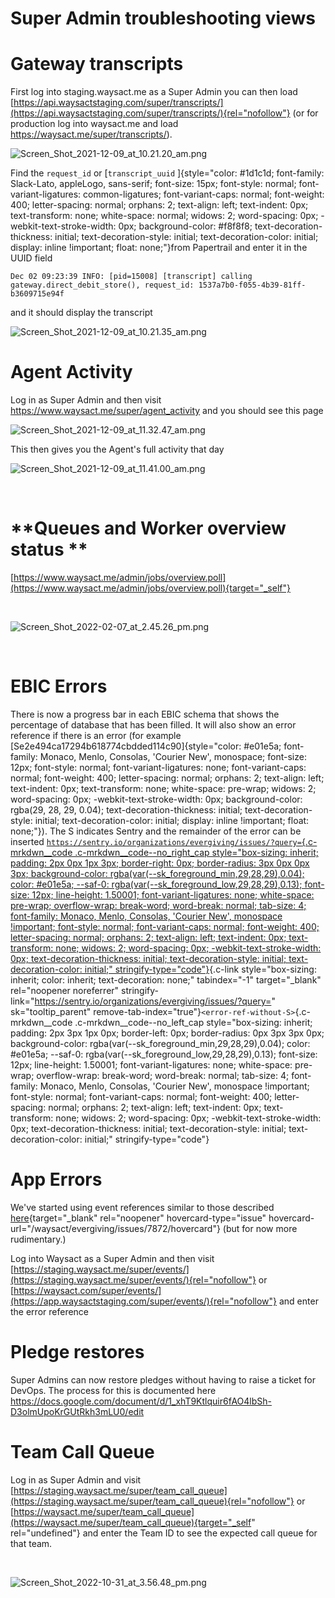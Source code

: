 # Super Admin troubleshooting views

# **Gateway transcripts**

First log into staging.waysact.me as a Super Admin you can then load
[https://api.waysactstaging.com/super/transcripts/](https://api.waysactstaging.com/super/transcripts/){rel="nofollow"}
(or for production log into waysact.me and load
<https://waysact.me/super/transcripts/>).

![Screen_Shot_2021-12-09_at_10.21.20_am.png](https://support.waysact.com/hc/article_attachments/4411287591695/Screen_Shot_2021-12-09_at_10.21.20_am.png)

Find the `request_id` or [`transcript_uuid`
]{style="color: #1d1c1d; font-family: Slack-Lato, appleLogo, sans-serif; font-size: 15px; font-style: normal; font-variant-ligatures: common-ligatures; font-variant-caps: normal; font-weight: 400; letter-spacing: normal; orphans: 2; text-align: left; text-indent: 0px; text-transform: none; white-space: normal; widows: 2; word-spacing: 0px; -webkit-text-stroke-width: 0px; background-color: #f8f8f8; text-decoration-thickness: initial; text-decoration-style: initial; text-decoration-color: initial; display: inline !important; float: none;"}from
Papertrail and enter it in the UUID field

`Dec 02 09:23:39 INFO: [pid=15008] [transcript] calling gateway.direct_debit_store(), request_id: 1537a7b0-f055-4b39-81ff-b3609715e94f`

and it should display the transcript

![Screen_Shot_2021-12-09_at_10.21.35_am.png](https://support.waysact.com/hc/article_attachments/4411287608719/Screen_Shot_2021-12-09_at_10.21.35_am.png)

# **Agent Activity**

Log in as Super Admin and then visit
<https://www.waysact.me/super/agent_activity> and you should see this
page

![Screen_Shot_2021-12-09_at_11.32.47_am.png](https://support.waysact.com/hc/article_attachments/4411309130767/Screen_Shot_2021-12-09_at_11.32.47_am.png)

This then gives you the Agent\'s full activity that day

![Screen_Shot_2021-12-09_at_11.41.00_am.png](https://support.waysact.com/hc/article_attachments/4411294025615/Screen_Shot_2021-12-09_at_11.41.00_am.png)

 

# **Queues and Worker overview status **

[https://www.waysact.me/admin/jobs/overview.poll](https://www.waysact.me/admin/jobs/overview.poll){target="_self"}

 

![Screen_Shot_2022-02-07_at_2.45.26_pm.png](https://support.waysact.com/hc/article_attachments/4415405931407/Screen_Shot_2022-02-07_at_2.45.26_pm.png)

 

# EBIC Errors

There is now a progress bar in each EBIC schema that shows the
percentage of database that has been filled. It will also show an error
reference if there is an error (for example
[Se2e494ca17294b618774cbdded114c90]{style="color: #e01e5a; font-family: Monaco, Menlo, Consolas, 'Courier New', monospace; font-size: 12px; font-style: normal; font-variant-ligatures: none; font-variant-caps: normal; font-weight: 400; letter-spacing: normal; orphans: 2; text-align: left; text-indent: 0px; text-transform: none; white-space: pre-wrap; widows: 2; word-spacing: 0px; -webkit-text-stroke-width: 0px; background-color: rgba(29, 28, 29, 0.04); text-decoration-thickness: initial; text-decoration-style: initial; text-decoration-color: initial; display: inline !important; float: none;"}).
The S indicates Sentry and the remainder of the error can be inserted
[`https://sentry.io/organizations/evergiving/issues/?query=`{.c-mrkdwn__code
.c-mrkdwn__code--no_right_cap
style="box-sizing: inherit; padding: 2px 0px 1px 3px; border-right: 0px; border-radius: 3px 0px 0px 3px; background-color: rgba(var(--sk_foreground_min,29,28,29),0.04); color: #e01e5a; --saf-0: rgba(var(--sk_foreground_low,29,28,29),0.13); font-size: 12px; line-height: 1.50001; font-variant-ligatures: none; white-space: pre-wrap; overflow-wrap: break-word; word-break: normal; tab-size: 4; font-family: Monaco, Menlo, Consolas, 'Courier New', monospace !important; font-style: normal; font-variant-caps: normal; font-weight: 400; letter-spacing: normal; orphans: 2; text-align: left; text-indent: 0px; text-transform: none; widows: 2; word-spacing: 0px; -webkit-text-stroke-width: 0px; text-decoration-thickness: initial; text-decoration-style: initial; text-decoration-color: initial;"
stringify-type="code"}](https://sentry.io/organizations/evergiving/issues/?query=){.c-link
style="box-sizing: inherit; color: inherit; text-decoration: none;"
tabindex="-1" target="_blank" rel="noopener noreferrer"
stringify-link="https://sentry.io/organizations/evergiving/issues/?query="
sk="tooltip_parent"
remove-tab-index="true"}`<error-ref-without-S>`{.c-mrkdwn__code
.c-mrkdwn__code--no_left_cap
style="box-sizing: inherit; padding: 2px 3px 1px 0px; border-left: 0px; border-radius: 0px 3px 3px 0px; background-color: rgba(var(--sk_foreground_min,29,28,29),0.04); color: #e01e5a; --saf-0: rgba(var(--sk_foreground_low,29,28,29),0.13); font-size: 12px; line-height: 1.50001; font-variant-ligatures: none; white-space: pre-wrap; overflow-wrap: break-word; word-break: normal; tab-size: 4; font-family: Monaco, Menlo, Consolas, 'Courier New', monospace !important; font-style: normal; font-variant-caps: normal; font-weight: 400; letter-spacing: normal; orphans: 2; text-align: left; text-indent: 0px; text-transform: none; widows: 2; word-spacing: 0px; -webkit-text-stroke-width: 0px; text-decoration-thickness: initial; text-decoration-style: initial; text-decoration-color: initial;"
stringify-type="code"}

# App Errors

We\'ve started using event references similar to those described
[here](https://github.com/waysact/evergiving/issues/7872){target="_blank"
rel="noopener" hovercard-type="issue"
hovercard-url="/waysact/evergiving/issues/7872/hovercard"} (but for now
more rudimentary.)

Log into Waysact as a Super Admin and then visit
[https://staging.waysact.me/super/events/](https://staging.waysact.me/super/events/){rel="nofollow"}
or
[https://waysact.com/super/events/](https://app.waysactstaging.com/super/events/){rel="nofollow"}
and enter the error reference

# Pledge restores

Super Admins can now restore pledges without having to raise a ticket
for DevOps. The process for this is documented here
<https://docs.google.com/document/d/1_xhT9Ktlquir6fAO4lbSh-D3olmUpoKrGUtRkh3mLU0/edit>

# Team Call Queue

Log in as Super Admin and visit
[https://staging.waysact.me/super/team_call_queue](https://staging.waysact.me/super/team_call_queue){rel="nofollow"}
or
[https://waysact.me/super/team_call_queue](https://waysact.me/super/team_call_queue){target="_self"
rel="undefined"} and enter the Team ID to see the expected call queue
for that team. 

 

![Screen_Shot_2022-10-31_at_3.56.48_pm.png](https://support.waysact.com/hc/article_attachments/5767984346767)

 

 
